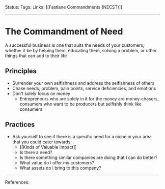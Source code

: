 Status:
Tags:
Links: [[Fastlane Commandments (NECST)]]
___
# The Commandment of Need
A successful business is one that suits the needs of your customers, whether it be by helping them, educating them, solving a problem, or other things that can add to their life
## Principles
-   Surrender your own selfishness and address the selfishness of others
- Chase needs, problem, pain points, service deficiencies, and emotions
- Don't solely focus on money
	- Entrepreneurs who are solely in it for the money are money-chasers, consumers who want to be producers but selfishly think like consumers
## Practices
- Ask yourself to see if there is a specific need for a niche in your area that you could cater towards:
	- [[Kinds of Valuable Impact]]
	-  Is there a need?
	-   Is there something similar companies are doing that I can do better?
	-   What value do I offer my customers?
	-   What assets do I bring to this company?
___
References: